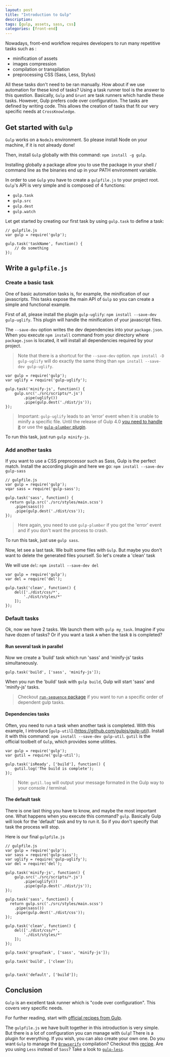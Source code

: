 ```yaml
---
layout: post
title: "Introduction to Gulp"
description: 
tags: [gulp, assets, sass, css]
categories: [front-end]
---
```


Nowadays, front-end workflow requires developers to run many repetitive tasks such as :

* minification of assets
* images compression
* compilation or transpilation
* preprocessing CSS (Sass, Less, Stylus)

All these tasks don't need to be ran manually. How about if we use automation for these kind of tasks?
Using a task runner tool is the answer to this question. Basically, `Gulp` and `Grunt` are task runners which handle these tasks. However, Gulp prefers code over configuration. The tasks are defined by writing code. This allows the creation of tasks that fit our very specific needs at `CrossKnowledge`.

## Get started with `Gulp` ##

`Gulp` works on a `NodeJs` environment. So please install Node on your machine, if it is not already done!

Then, install `Gulp` globally with this command: `npm install -g gulp`.

Installing globally a package allow you to use the package in your shell / command line as the binaries end up in your PATH environment variable.

In order to use `Gulp` you have to create a `gulpfile.js` to your project root. `Gulp`'s API is very simple and is composed of 4 functions:

* `gulp.task`
* `gulp.src`
* `gulp.dest`
* `gulp.watch`

Let get started by creating our first task by using `gulp.task` to define a task:

~~~~~~
// gulpfile.js
var gulp = require('gulp');

gulp.task('taskName', function() {
	// do something
});
~~~~~~

## Write a `gulpfile.js` ##

### Create a basic task ###

One of basic automation tasks is, for example, the minification of our javascripts.
This tasks expose the main API of `Gulp` so you can create a simple and functional example.

First of all, please install the plugin `gulp-uglify`: `npm install --save-dev gulp-uglify`. This plugin will handle the minification of your javascript files.

The `--save-dev` option writes the dev dependencies into your `package.json`. When you execute `npm install` command from your directory where `package.json` is located, it will install all dependencies required by your project.

> Note that there is a shortcut for the `--save-dev` option.
> `npm install -D gulp-uglify` will do exactly the same thing than `npm install --save-dev gulp-uglify`.

~~~~~~
var gulp = require('gulp');
var uglify = require('gulp-uglify');

gulp.task('minify-js', function() {
    gulp.src('./src/scripts/*.js')
        .pipe(uglify())
        .pipe(gulp.dest('./dist/js'));
});
~~~~~~

> Important: `gulp-uglify` leads to an 'error' event when it is unable to minify a specific file. Until the release of Gulp 4.0 [you need to handle it](https://github.com/gulpjs/gulp/blob/master/docs/recipes/combining-streams-to-handle-errors.md#combining-streams-to-handle-errors) or use the [`gulp-plumber` plugin](https://www.npmjs.com/package/gulp-plumber).

To run this task, just run `gulp minify-js`.

### Add another tasks ###

If you want to use a CSS preprocessor such as Sass, Gulp is the perfect match.
Install the according plugin and here we go: `npm install --save-dev gulp-sass`

~~~~~~
// gulpfile.js
var gulp = require('gulp');
vqar sass = require('gulp-sass');

gulp.task('sass', function() {
  return gulp.src('./src/styles/main.scss')
    .pipe(sass())
    .pipe(gulp.dest('./dist/css'));
});
~~~~~~

> Here again, you need to use `gulp-plumber` if you got the 'error' event and if you don't want the process to crash.

To run this task, just use `gulp sass`.

Now, let see a last task. We built some files with `Gulp`. But maybe you don't want to delete the generated files yourself. So let's create a 'clean' task

We will use `del`: `npm install --save-dev del`

~~~~~~
var gulp = require('gulp');
var del = require('del');

gulp.task('clean', function() {
    del(['./dist/css/*',
        './dist/styles/*'
    ]);
});
~~~~~~

### Default tasks ###

Ok, now we have 2 tasks. We launch them with `gulp my_task`. Imagine if you have dozen of tasks? Or if you want a task `A` when the task `B` is completed?

#### Run several task in parallel ####

Now we create a 'build' task which run 'sass' and 'minify-js' tasks simultaneously.

~~~~~~
gulp.task('build', ['sass', 'minify-js']);
~~~~~~

When you run the 'build' task with `gulp build`, Gulp will start 'sass' and 'minify-js' tasks.

> Checkout [`run-sequence` package](https://www.npmjs.com/package/run-sequence) if you want to run a specific order of dependent gulp tasks.

#### Dependencies tasks ####

Often, you need to run a task when another task is completed. With this example, I introduce [`gulp-util`].(https://github.com/gulpjs/gulp-util). Install it with this command: `npm install --save-dev gulp-util`.
`gutil` is the official toolbelt of `Gulp`, which provides some utilities.

~~~~~~
var gulp = require('gulp');
var gutil = require('gulp-util');

gulp.task('isReady', ['build'], function() {
	gutil.log('The build is complete');
});
~~~~~~

> Note: `gutil.log` will output your message formated in the Gulp way to your console / terminal.

#### The default task ####

There is one last thing you have to know, and maybe the most important one.
What happens when you execute this command? `gulp`. Basically Gulp will look for the 'default' task and try to run it. So if you don't specify that task the process will stop.

Here is our final `gulpfile.js`

~~~~~~
// gulpfile.js
var gulp = require('gulp');
var sass = require('gulp-sass');
var uglify = require('gulp-uglify');
var del = require('del');

gulp.task('minify-js', function() {
    gulp.src('./src/scripts/*.js')
        .pipe(uglify())
        .pipe(gulp.dest('./dist/js'));
});

gulp.task('sass', function() {
  return gulp.src('./src/styles/main.scss')
    .pipe(sass())
    .pipe(gulp.dest('./dist/css'));
});

gulp.task('clean', function() {
    del(['./dist/css/*',
        './dist/styles/*'
    ]);
});

gulp.task('groupTask', ['sass', 'minify-js']);

gulp.task('build', ['clean']);


gulp.task('default', ['build']);
~~~~~~

## Conclusion  ##

`Gulp` is an excellent task runner which is "code over configuration". This covers very specific needs.

For further reading, start with [official recipes from Gulp](https://github.com/gulpjs/gulp/tree/master/docs/recipes).

The `gulpfile.js` we have built together in this introduction is very simple. But there is a lot of configuration you can manage with `Gulp`! There is a plugin for everything. If you wish, you can also create your own one.
Do you want `Gulp` to manage the [`Browserify`](http://browserify.org/) compilation? Checkout this [recipe](https://github.com/gulpjs/gulp/blob/master/docs/recipes/browserify-uglify-sourcemap.md).
Are you using `Less` instead of `Sass`? Take a look to [`gulp-less`](https://www.npmjs.com/package/gulp-less).